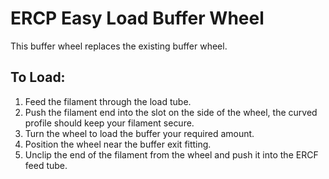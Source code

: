 # ERCP Easy Load Buffer Wheel

This buffer wheel replaces the existing buffer wheel.

## To Load:
1) Feed the filament through the load tube.
2) Push the filament end into the slot on the side of the wheel, the curved profile should keep your filament secure.
3) Turn the wheel to load the buffer your required amount.
4) Position the wheel near the buffer exit fitting.
5) Unclip the end of the filament from the wheel and push it into the ERCF feed tube.
